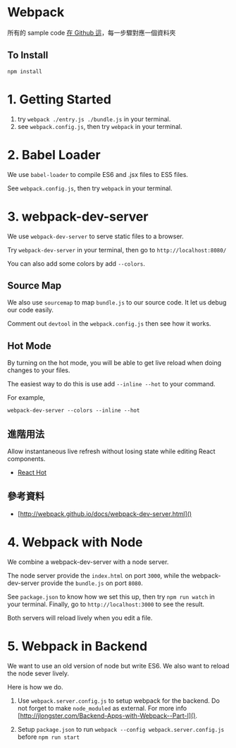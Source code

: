 # Webpack

所有的 sample code [在 Github 這](https://github.com/wuct/webpack-examples)，每一步驟對應一個資料夾

## To Install
`npm install`

# 1. Getting Started

1. try `webpack ./entry.js ./bundle.js` in your terminal.
2. see `webpack.config.js`, then try `webpack` in your terminal.

# 2. Babel Loader

We use `babel-loader` to compile ES6 and .jsx files to ES5 files.

See `webpack.config.js`, then try `webpack` in your terminal.

# 3. webpack-dev-server

We use `webpack-dev-server` to serve static files to a browser.

Try `webpack-dev-server` in your terminal, then go to `http://localhost:8080/`

You can also add some colors by add `--colors`.

## Source Map

We also use `sourcemap` to map `bundle.js` to our source code. It let us debug our code easily.

Comment out `devtool` in the `webpack.config.js` then see how it works.

## Hot Mode
By turning on the hot mode, you will be able to get live reload when doing changes to your files.

The easiest way to do this is use add `--inline --hot` to your command.

For example,
```
webpack-dev-server --colors --inline --hot
```
## 進階用法

Allow instantaneous live refresh without losing state while editing React components.

- [React Hot](http://gaearon.github.io/react-hot-loader/getstarted/)

## 參考資料
- [http://webpack.github.io/docs/webpack-dev-server.html]()

# 4. Webpack with Node
We combine a webpack-dev-server with a node server.

The node server provide the `index.html` on port `3000`, while the webpack-dev-server provide the `bundle.js` on port `8080`.

See `package.json` to know how we set this up, then try `npm run watch` in your terminal. Finally, go to `http://localhost:3000` to see the result.

Both servers will reload lively when you edit a file.

# 5. Webpack in Backend

We want to use an old version of node but write ES6. We also want to reload the node sever lively.

Here is how we do.

1. Use `webpack.server.config.js` to setup webpack for the backend. Do not forget to make `node_moduled` as external. For more info [http://jlongster.com/Backend-Apps-with-Webpack--Part-I]().

2. Setup `package.json` to run `webpack --config webpack.server.config.js` before `npm run start`
